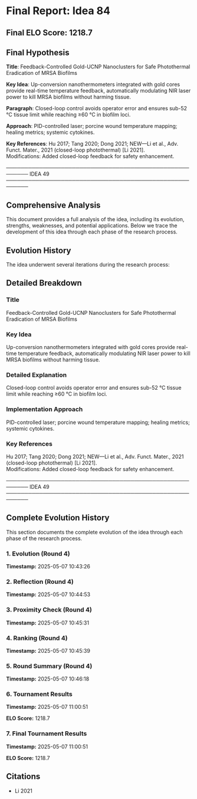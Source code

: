 # Final Report: Idea 84

## Final ELO Score: 1218.7

## Final Hypothesis

**Title**: Feedback-Controlled Gold-UCNP Nanoclusters for Safe Photothermal Eradication of MRSA Biofilms

**Key Idea**: Up-conversion nanothermometers integrated with gold cores provide real-time temperature feedback, automatically modulating NIR laser power to kill MRSA biofilms without harming tissue.

**Paragraph**: Closed-loop control avoids operator error and ensures sub-52 °C tissue limit while reaching ≥60 °C in biofilm loci.

**Approach**: PID-controlled laser; porcine wound temperature mapping; healing metrics; systemic cytokines.

**Key References**: Hu 2017; Tang 2020; Dong 2021; NEW—Li et al., Adv. Funct. Mater., 2021 (closed-loop photothermal) [Li 2021].  
Modifications: Added closed-loop feedback for safety enhancement.

────────────────────────────────────────────────────────
IDEA 49  
────────────────────────────────────────────────────────

## Comprehensive Analysis

This document provides a full analysis of the idea, including its evolution, strengths, weaknesses, and potential applications. Below we trace the development of this idea through each phase of the research process.

## Evolution History

The idea underwent several iterations during the research process:

## Detailed Breakdown

### Title

Feedback-Controlled Gold-UCNP Nanoclusters for Safe Photothermal Eradication of MRSA Biofilms

### Key Idea

Up-conversion nanothermometers integrated with gold cores provide real-time temperature feedback, automatically modulating NIR laser power to kill MRSA biofilms without harming tissue.

### Detailed Explanation

Closed-loop control avoids operator error and ensures sub-52 °C tissue limit while reaching ≥60 °C in biofilm loci.

### Implementation Approach

PID-controlled laser; porcine wound temperature mapping; healing metrics; systemic cytokines.

### Key References

Hu 2017; Tang 2020; Dong 2021; NEW—Li et al., Adv. Funct. Mater., 2021 (closed-loop photothermal) [Li 2021].  
Modifications: Added closed-loop feedback for safety enhancement.

────────────────────────────────────────────────────────
IDEA 49  
────────────────────────────────────────────────────────

## Complete Evolution History

This section documents the complete evolution of the idea through each phase of the research process.

### 1. Evolution (Round 4)
**Timestamp:** 2025-05-07 10:43:26



### 2. Reflection (Round 4)
**Timestamp:** 2025-05-07 10:44:53



### 3. Proximity Check (Round 4)
**Timestamp:** 2025-05-07 10:45:31



### 4. Ranking (Round 4)
**Timestamp:** 2025-05-07 10:45:39



### 5. Round Summary (Round 4)
**Timestamp:** 2025-05-07 10:46:18



### 6. Tournament Results
**Timestamp:** 2025-05-07 11:00:51

**ELO Score:** 1218.7



### 7. Final Tournament Results
**Timestamp:** 2025-05-07 11:00:51

**ELO Score:** 1218.7



## Citations

- Li 2021
